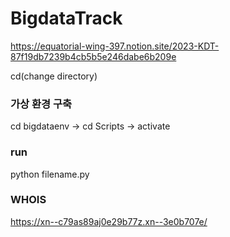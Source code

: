 # BigdataTrack

https://equatorial-wing-397.notion.site/2023-KDT-87f19db7239b4cb5b5e246dabe6b209e

cd(change directory) 
### 가상 환경 구축
cd bigdataenv -> cd Scripts -> activate

### run
python filename.py

### WHOIS
https://xn--c79as89aj0e29b77z.xn--3e0b707e/